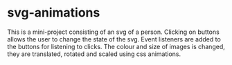 # svg-animations

This is a mini-project consisting of an svg of a person. Clicking on buttons allows the user to change the state of the svg. Event listeners are added to the buttons for listening to clicks. The colour and size of images is changed, they are translated, rotated and scaled using css animations. 
